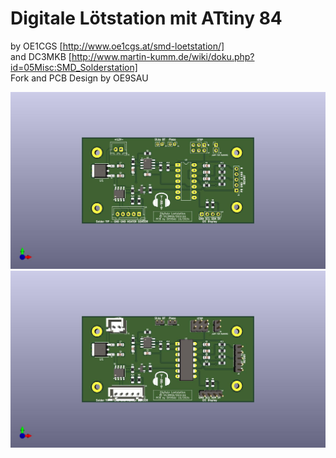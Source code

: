 # Digitale Lötstation mit ATtiny 84
by OE1CGS [http://www.oe1cgs.at/smd-loetstation/] <br>
and DC3MKB [http://www.martin-kumm.de/wiki/doku.php?id=05Misc:SMD_Solderstation] <br>
Fork and PCB Design by OE9SAU

![SMD-Loetstation](SMD-Loetstation_ohne_THT.jpg)
![SMD-Loetstation](SMD-Loetstation.jpg)
